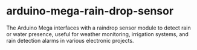 # arduino-mega-rain-drop-sensor
The Arduino Mega interfaces with a raindrop sensor module to detect rain or water presence, useful for weather monitoring, irrigation systems, and rain detection alarms in various electronic projects.

